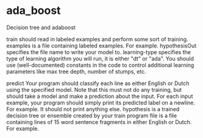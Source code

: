 # ada_boost
Decision tree and adaboost

train <examples> <hypothesisOut> <learning-type> should read in labeled examples and perform some sort of training.
examples is a file containing labeled examples. For example.
hypothesisOut specifies the file name to write your model to.
learning-type specifies the type of learning algorithm you will run, it is either "dt" or "ada". You should use (well-documented) constants in the code to control additional learning parameters like max tree depth, number of stumps, etc.

predict <hypothesis> <file> Your program should classify each line as either English or Dutch using the specified model. Note that this must not do any training, but should take a model and make a prediction about the input. For each input example, your program should simply print its predicted label on a newline. For example. It should not print anything else.
hypothesis is a trained decision tree or ensemble created by your train program
file is a file containing lines of 15 word sentence fragments in either English or Dutch. For example.
